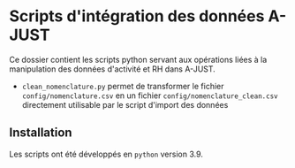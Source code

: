 # Scripts d'intégration des données A-JUST

Ce dossier contient les scripts python servant aux opérations liées à la manipulation des données d'activité et RH dans A-JUST.

- `clean_nomenclature.py` permet de transformer le fichier `config/nomenclature.csv` en un fichier `config/nomenclature_clean.csv` directement utilisable par le script d'import des données

## Installation 

Les scripts ont été développés en `python` version 3.9.